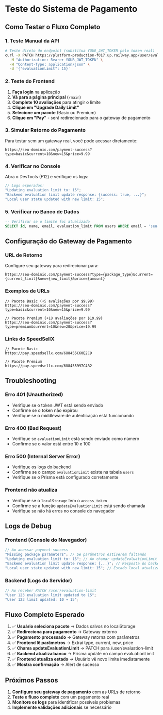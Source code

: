 # Teste do Sistema de Pagamento

## Como Testar o Fluxo Completo

### 1. **Teste Manual da API**

```bash
# Teste direto do endpoint (substitua YOUR_JWT_TOKEN pelo token real)
curl -X PATCH https://platform-production-f017.up.railway.app/user/evaluation-limit \
  -H "Authorization: Bearer YOUR_JWT_TOKEN" \
  -H "Content-Type: application/json" \
  -d '{"evaluationLimit": 15}'
```

### 2. **Teste do Frontend**

1. **Faça login** na aplicação
2. **Vá para a página principal** (`/main`)
3. **Complete 10 avaliações** para atingir o limite
4. **Clique em "Upgrade Daily Limit"**
5. **Selecione um pacote** (Basic ou Premium)
6. **Clique em "Pay"** - será redirecionado para o gateway de pagamento

### 3. **Simular Retorno do Pagamento**

Para testar sem um gateway real, você pode acessar diretamente:

```
https://seu-dominio.com/payment-success?type=basic&current=10&new=15&price=9.99
```

### 4. **Verificar no Console**

Abra o DevTools (F12) e verifique os logs:

```javascript
// Logs esperados:
"Updating evaluation limit to: 15";
"Backend evaluation limit update response: {success: true, ...}";
"Local user state updated with new limit: 15";
```

### 5. **Verificar no Banco de Dados**

```sql
-- Verificar se o limite foi atualizado
SELECT id, name, email, evaluation_limit FROM users WHERE email = 'seu-email@exemplo.com';
```

## Configuração do Gateway de Pagamento

### URL de Retorno

Configure seu gateway para redirecionar para:

```
https://seu-dominio.com/payment-success?type={package_type}&current={current_limit}&new={new_limit}&price={amount}
```

### Exemplos de URLs

```
// Pacote Basic (+5 avaliações por $9.99)
https://seu-dominio.com/payment-success?type=basic&current=10&new=15&price=9.99

// Pacote Premium (+10 avaliações por $19.99)
https://seu-dominio.com/payment-success?type=premium&current=10&new=20&price=19.99
```

### Links do SpeedSellX

```
// Pacote Basic
https://pay.speedsellx.com/688455C60E2C9

// Pacote Premium
https://pay.speedsellx.com/688455997C4B2
```

## Troubleshooting

### Erro 401 (Unauthorized)

- Verifique se o token JWT está sendo enviado
- Confirme se o token não expirou
- Verifique se o middleware de autenticação está funcionando

### Erro 400 (Bad Request)

- Verifique se `evaluationLimit` está sendo enviado como número
- Confirme se o valor está entre 10 e 100

### Erro 500 (Internal Server Error)

- Verifique os logs do backend
- Confirme se o campo `evaluationLimit` existe na tabela `users`
- Verifique se o Prisma está configurado corretamente

### Frontend não atualiza

- Verifique se o `localStorage` tem o `access_token`
- Confirme se a função `updateEvaluationLimit` está sendo chamada
- Verifique se não há erros no console do navegador

## Logs de Debug

### Frontend (Console do Navegador)

```javascript
// Ao acessar payment-success
"Missing package parameters"; // Se parâmetros estiverem faltando
"Updating evaluation limit to: 15"; // Ao chamar updateEvaluationLimit
"Backend evaluation limit update response: {...}"; // Resposta do backend
"Local user state updated with new limit: 15"; // Estado local atualizado
```

### Backend (Logs do Servidor)

```javascript
// Ao receber PATCH /user/evaluation-limit
"User 123 evaluation limit updated to 15";
"User 123 limit updated: 10 → 15";
```

## Fluxo Completo Esperado

1. ✅ **Usuário seleciona pacote** → Dados salvos no localStorage
2. ✅ **Redireciona para pagamento** → Gateway externo
3. ✅ **Pagamento processado** → Gateway retorna com parâmetros
4. ✅ **Frontend lê parâmetros** → Extrai type, current, new, price
5. ✅ **Chama updateEvaluationLimit** → PATCH para /user/evaluation-limit
6. ✅ **Backend atualiza banco** → Prisma update no campo evaluationLimit
7. ✅ **Frontend atualiza estado** → Usuário vê novo limite imediatamente
8. ✅ **Mostra confirmação** → Alert de sucesso

## Próximos Passos

1. **Configure seu gateway de pagamento** com as URLs de retorno
2. **Teste o fluxo completo** com um pagamento real
3. **Monitore os logs** para identificar possíveis problemas
4. **Implemente validações adicionais** se necessário
